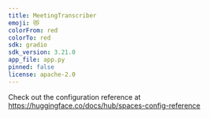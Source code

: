 ```yaml
---
title: MeetingTranscriber
emoji: 😻
colorFrom: red
colorTo: red
sdk: gradio
sdk_version: 3.21.0
app_file: app.py
pinned: false
license: apache-2.0
---
```


Check out the configuration reference at https://huggingface.co/docs/hub/spaces-config-reference
